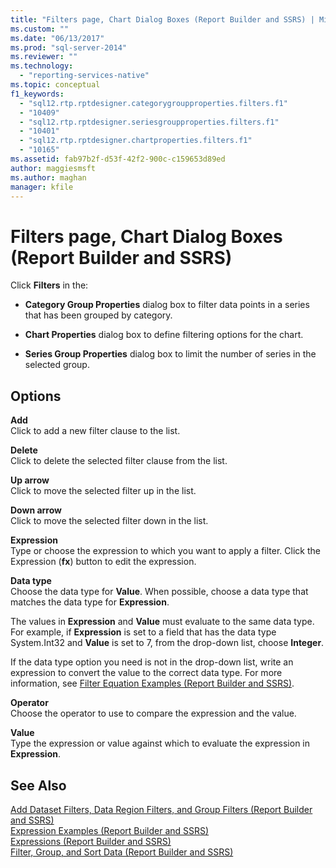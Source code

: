 ```yaml
---
title: "Filters page, Chart Dialog Boxes (Report Builder and SSRS) | Microsoft Docs"
ms.custom: ""
ms.date: "06/13/2017"
ms.prod: "sql-server-2014"
ms.reviewer: ""
ms.technology: 
  - "reporting-services-native"
ms.topic: conceptual
f1_keywords: 
  - "sql12.rtp.rptdesigner.categorygroupproperties.filters.f1"
  - "10409"
  - "sql12.rtp.rptdesigner.seriesgroupproperties.filters.f1"
  - "10401"
  - "sql12.rtp.rptdesigner.chartproperties.filters.f1"
  - "10165"
ms.assetid: fab97b2f-d53f-42f2-900c-c159653d89ed
author: maggiesmsft
ms.author: maghan
manager: kfile
---
```

# Filters page, Chart Dialog Boxes (Report Builder and SSRS)
  Click **Filters** in the:  
  
-   **Category Group Properties** dialog box to filter data points in a series that has been grouped by category.  
  
-   **Chart Properties** dialog box to define filtering options for the chart.  
  
-   **Series Group Properties** dialog box to limit the number of series in the selected group.  
  
## Options  
 **Add**  
 Click to add a new filter clause to the list.  
  
 **Delete**  
 Click to delete the selected filter clause from the list.  
  
 **Up arrow**  
 Click to move the selected filter up in the list.  
  
 **Down arrow**  
 Click to move the selected filter down in the list.  
  
 **Expression**  
 Type or choose the expression to which you want to apply a filter. Click the Expression (**fx**) button to edit the expression.  
  
 **Data type**  
 Choose the data type for **Value**. When possible, choose a data type that matches the data type for **Expression**.  
  
 The values in **Expression** and **Value** must evaluate to the same data type. For example, if **Expression** is set to a field that has the data type System.Int32 and **Value** is set to 7, from the drop-down list, choose **Integer**.  
  
 If the data type option you need is not in the drop-down list, write an expression to convert the value to the correct data type. For more information, see [Filter Equation Examples &#40;Report Builder and SSRS&#41;](report-design/filter-equation-examples-report-builder-and-ssrs.md).  
  
 **Operator**  
 Choose the operator to use to compare the expression and the value.  
  
 **Value**  
 Type the expression or value against which to evaluate the expression in **Expression**.  
  
## See Also  
 [Add Dataset Filters, Data Region Filters, and Group Filters &#40;Report Builder and SSRS&#41;](report-design/add-dataset-filters-data-region-filters-and-group-filters.md)   
 [Expression Examples &#40;Report Builder and SSRS&#41;](report-design/expression-examples-report-builder-and-ssrs.md)   
 [Expressions &#40;Report Builder and SSRS&#41;](report-design/expressions-report-builder-and-ssrs.md)   
 [Filter, Group, and Sort Data &#40;Report Builder and SSRS&#41;](report-design/filter-group-and-sort-data-report-builder-and-ssrs.md)  
  
  
